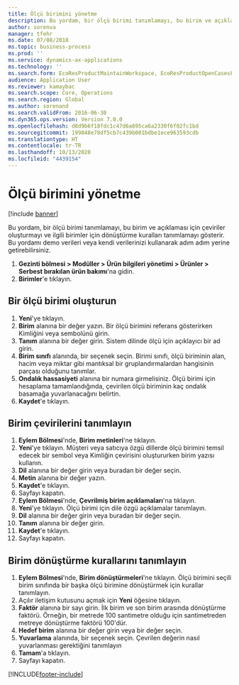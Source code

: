 ```yaml
---
title: Ölçü birimini yönetme
description: Bu yordam, bir ölçü birimi tanımlamayı, bu birim ve açıklaması için çeviriler oluşturmayı ve ilgili birimler için dönüştürme kuralları tanımlamayı gösterir.
author: sorenva
manager: tfehr
ms.date: 07/08/2018
ms.topic: business-process
ms.prod: ''
ms.service: dynamics-ax-applications
ms.technology: ''
ms.search.form: EcoResProductMaintainWorkspace, EcoResProductOpenCasesFormPart, UnitOfMeasure, UnitOfMeasureReportingTranslation, UnitOfMeasureTranslation, UnitOfMeasureConversion, UnitOfMeasureConversionEditOrCreate, UnitOfMeasureLookup, UnitOfMeasureCalculator, UnitOfMeasureWizard, UnitOfMeasureLookupTest
audience: Application User
ms.reviewer: kamaybac
ms.search.scope: Core, Operations
ms.search.region: Global
ms.author: sorenand
ms.search.validFrom: 2016-06-30
ms.dyn365.ops.version: Version 7.0.0
ms.openlocfilehash: d8d9b6f18fdc1c47d6a695ca6a2330f6f02fc1bd
ms.sourcegitcommit: 199848e78df5cb7c439b001bdbe1ece963593cdb
ms.translationtype: HT
ms.contentlocale: tr-TR
ms.lasthandoff: 10/13/2020
ms.locfileid: "4439154"
---
```

# <a name="manage-unit-of-measure"></a>Ölçü birimini yönetme

[!include [banner](../../includes/banner.md)]

Bu yordam, bir ölçü birimi tanımlamayı, bu birim ve açıklaması için çeviriler oluşturmayı ve ilgili birimler için dönüştürme kuralları tanımlamayı gösterir. Bu yordamı demo verileri veya kendi verilerinizi kullanarak adım adım yerine getirebilirsiniz.

1. **Gezinti bölmesi > Modüller > Ürün bilgileri yönetimi > Ürünler > Serbest bırakılan ürün bakımı**'na gidin.
2. **Birimler**'e tıklayın.

## <a name="create-a-unit-of-measure"></a>Bir ölçü birimi oluşturun
1. **Yeni**'ye tıklayın.
2. **Birim** alanına bir değer yazın. Bir ölçü birimini referans gösterirken Kimliğini veya sembolünü girin.  
3. **Tanım** alanına bir değer girin. Sistem dilinde ölçü için açıklayıcı bir ad girin.  
4. **Birim sınıfı** alanında, bir seçenek seçin. Birimi sınıfı, ölçü biriminin alan, hacim veya miktar gibi mantıksal bir gruplandırmalardan hangisinin parçası olduğunu tanımlar.  
5. **Ondalık hassasiyeti** alanına bir numara girmelisiniz. Ölçü birimi için hesaplama tamamlandığında, çevirilen ölçü biriminin kaç ondalık basamağa yuvarlanacağını belirtin.  
6. **Kaydet**'e tıklayın.

## <a name="define-unit-translations"></a>Birim çevirilerini tanımlayın
1. **Eylem Bölmesi**'nde, **Birim metinleri**'ne tıklayın.
2. **Yeni**'ye tıklayın. Müşteri veya satıcıya özgü dillerde ölçü birimini temsil edecek bir sembol veya Kimliğin çevirisini oluştururken birim yazısı kullanın.  
3. **Dil** alanına bir değer girin veya buradan bir değer seçin.
4. **Metin** alanına bir değer yazın.
5. **Kaydet**'e tıklayın.
6. Sayfayı kapatın.
7. **Eylem Bölmesi**'nde, **Çevrilmiş birim açıklamaları**'na tıklayın.
8. **Yeni**'ye tıklayın. Ölçü birimi için dile özgü açıklamalar tanımlayın.  
9. **Dil** alanına bir değer girin veya buradan bir değer seçin.
10. **Tanım** alanına bir değer girin.
11. **Kaydet**'e tıklayın.
12. Sayfayı kapatın.

## <a name="define-unit-conversion-rules"></a>Birim dönüştürme kurallarını tanımlayın
1. **Eylem Bölmesi**'nde, **Birim dönüştürmeleri**'ne tıklayın. Ölçü birimini seçili birim sınıfında bir başka ölçü birimine dönüştürmek için kurallar tanımlayın.  
2. Açılır iletişim kutusunu açmak için **Yeni** öğesine tıklayın.
3. **Faktör** alanına bir sayı girin. İlk birim ve son birim arasında dönüştürme faktörü. Örneğin, bir metrede 100 santimetre olduğu için santimetreden metreye dönüştürme faktörü 100'dür.  
4. **Hedef birim** alanına bir değer girin veya bir değer seçin.
5. **Yuvarlama** alanında, bir seçenek seçin. Çevrilen değerin nasıl yuvarlanması gerektiğini tanımlayın  
6. **Tamam**'a tıklayın.
7. Sayfayı kapatın.



[!INCLUDE[footer-include](../../../includes/footer-banner.md)]